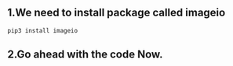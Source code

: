 ## 1.We need to install package called imageio
```
pip3 install imageio
```
## 2.Go ahead with the code Now.
